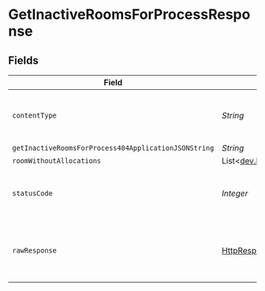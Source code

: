 # GetInactiveRoomsForProcessResponse


## Fields

| Field                                                                                                                    | Type                                                                                                                     | Required                                                                                                                 | Description                                                                                                              |
| ------------------------------------------------------------------------------------------------------------------------ | ------------------------------------------------------------------------------------------------------------------------ | ------------------------------------------------------------------------------------------------------------------------ | ------------------------------------------------------------------------------------------------------------------------ |
| `contentType`                                                                                                            | *String*                                                                                                                 | :heavy_check_mark:                                                                                                       | HTTP response content type for this operation                                                                            |
| `getInactiveRoomsForProcess404ApplicationJSONString`                                                                     | *String*                                                                                                                 | :heavy_minus_sign:                                                                                                       | N/A                                                                                                                      |
| `roomWithoutAllocations`                                                                                                 | List<[dev.hathora.cloud_api.models.shared.RoomWithoutAllocations](../../models/shared/RoomWithoutAllocations.md)>        | :heavy_minus_sign:                                                                                                       | Ok                                                                                                                       |
| `statusCode`                                                                                                             | *Integer*                                                                                                                | :heavy_check_mark:                                                                                                       | HTTP response status code for this operation                                                                             |
| `rawResponse`                                                                                                            | [HttpResponse<byte[]>](https://docs.oracle.com/en/java/javase/11/docs/api/java.net.http/java/net/http/HttpResponse.html) | :heavy_minus_sign:                                                                                                       | Raw HTTP response; suitable for custom response parsing                                                                  |